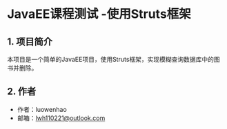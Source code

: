 # JavaEE课程测试 -使用Struts框架
## 1. 项目简介
本项目是一个简单的JavaEE项目，使用Struts框架，实现模糊查询数据库中的图书并删除。

## 2. 作者
- 作者：luowenhao
- 邮箱：lwh110221@outlook.com
